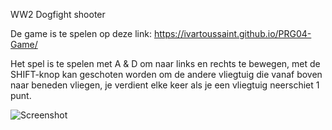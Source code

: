 WW2 Dogfight shooter

De game is te spelen op deze link:  https://ivartoussaint.github.io/PRG04-Game/

Het spel is te spelen met A & D om naar links en rechts te bewegen, met de SHIFT-knop kan geschoten worden om de andere vliegtuig die vanaf boven naar beneden vliegen, je verdient elke keer als je een vliegtuig neerschiet 1 punt.

![Screenshot](https://raw.githubusercontent.com/IvarToussaint/PRG04-Game/master/docs/images/GAMEUML.png)
